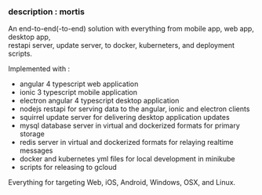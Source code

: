 ### description   : mortis

An end-to-end(-to-end) solution with everything from mobile app, web app, desktop app,  <br> restapi server, 
update server, to docker, kuberneters, and deployment scripts.

Implemented with :

 - angular 4 typescript web application
 - ionic 3 typescript mobile application
 - electron angular 4 typescript desktop application
 - nodejs restapi for serving data to the angular, ionic and electron clients
 - squirrel update server for delivering desktop application updates 
 - mysql database server in virtual and dockerized formats for primary storage
 - redis server in virtual and dockerized formats for relaying realtime messages
 - docker and kubernetes yml files for local development in minikube 
 - scripts for releasing to gcloud

Everything for targeting Web, iOS, Android, Windows, OSX, and Linux.   
